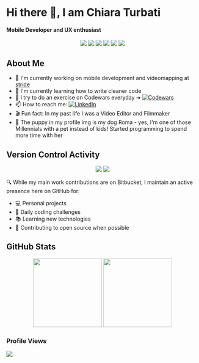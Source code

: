 # Hi there 👋, I am Chiara Turbati
#### Mobile Developer and UX enthusiast

<div align="center">
  <img src="https://img.shields.io/badge/React-20232A?style=for-the-badge&logo=react&logoColor=61DAFB" />
  <img src="https://img.shields.io/badge/React_Native-20232A?style=for-the-badge&logo=react&logoColor=61DAFB" />
  <img src="https://img.shields.io/badge/TypeScript-007ACC?style=for-the-badge&logo=typescript&logoColor=white" />
  <img src="https://img.shields.io/badge/JavaScript-F7DF1E?style=for-the-badge&logo=javascript&logoColor=black" />
  <img src="https://img.shields.io/badge/HTML5-E34F26?style=for-the-badge&logo=html5&logoColor=white" />
  <img src="https://img.shields.io/badge/CSS3-1572B6?style=for-the-badge&logo=css3&logoColor=white" />
</div>

## About Me
- 🔭 I'm currently working on mobile development and videomapping at [stride](https://stride-it.com/)
- 🌱 I'm currently learning how to write cleaner code
- 💪 I try to do an exercise on Codewars everyday ➔ [![Codewars](https://www.codewars.com/users/jorgeregula/badges/micro)](https://www.codewars.com/users/jorgeregula)
- 📫 How to reach me: [![LinkedIn](https://img.shields.io/badge/-LINKEDIN-0077B5?style=flat-square&logo=linkedin&logoColor=white)](https://www.linkedin.com/in/chiara-turbati-developer/)
- 🎬 Fun fact: In my past life I was a Video Editor and Filmmaker
- 🐶 The puppy in my profile img is my dog Roma - yes, I'm one of those Millennials with a pet instead of kids! Started programming to spend more time with her 

## Version Control Activity
<div align="center">
  <img src="https://img.shields.io/badge/Bitbucket-0747a6?style=for-the-badge&logo=bitbucket&logoColor=white" />
  <img src="https://img.shields.io/badge/GitHub-100000?style=for-the-badge&logo=github&logoColor=white" />
</div>

🔍 While my main work contributions are on Bitbucket, I maintain an active presence here on GitHub for:
- 💻 Personal projects
- 🎯 Daily coding challenges
- 📚 Learning new technologies
- 🤝 Contributing to open source when possible

## GitHub Stats
<div align="center">
  <img height="180em" src="https://github-readme-stats.vercel.app/api?username=chiaraturbati&show_icons=true&theme=radical&include_all_commits=true&count_private=true"/>
  <img height="180em" src="https://github-readme-stats.vercel.app/api/top-langs/?username=chiaraturbati&layout=compact&langs_count=7&theme=radical"/>
</div>

### Profile Views
![](https://komarev.com/ghpvc/?username=chiaraturbati)
